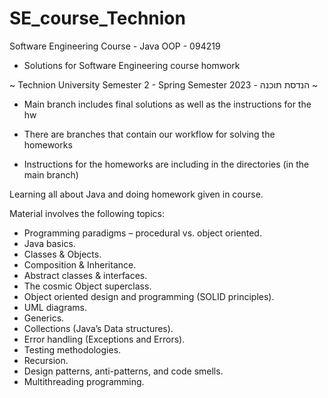 # SE_course_Technion
Software Engineering Course - Java OOP - 094219

  - Solutions for Software Engineering course homwork 
  
  ~ Technion University Semester 2 - Spring Semester 2023 - הנדסת תוכנה ~

  - Main branch includes final solutions as well as the instructions for the hw

  - There are branches that contain our workflow for solving the homeworks
    
  - Instructions for the homeworks are including in the directories (in the main branch)

Learning all about Java and doing homework given in course.

Material involves the following topics:
- Programming paradigms – procedural vs. object oriented.
- Java basics.
- Classes & Objects.
- Composition & Inheritance.
- Abstract classes & interfaces.
- The cosmic Object superclass.
- Object oriented design and programming (SOLID principles).
- UML diagrams.
- Generics.
- Collections (Java’s Data structures).
- Error handling (Exceptions and Errors).
- Testing methodologies.
- Recursion.
- Design patterns, anti-patterns, and code smells.
- Multithreading programming.

